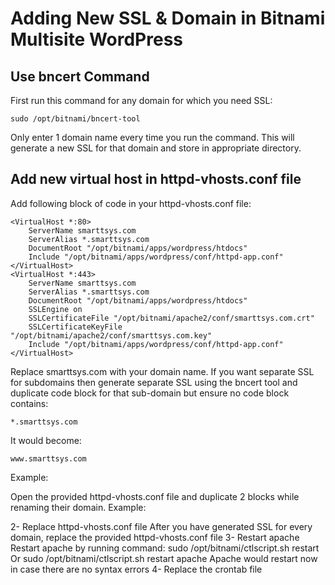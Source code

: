 # Adding New SSL & Domain in Bitnami Multisite WordPress

## Use bncert Command

First run this command for any domain for which you need SSL:

```sudo /opt/bitnami/bncert-tool```

Only enter 1 domain name every time you run the command. This will generate a new SSL for that domain and store in appropriate directory.

## Add new virtual host in httpd-vhosts.conf file

Add following block of code in your httpd-vhosts.conf file:

```
<VirtualHost *:80>
    ServerName smarttsys.com
    ServerAlias *.smarttsys.com
    DocumentRoot "/opt/bitnami/apps/wordpress/htdocs"
    Include "/opt/bitnami/apps/wordpress/conf/httpd-app.conf"
</VirtualHost>
<VirtualHost *:443>
    ServerName smarttsys.com
    ServerAlias *.smarttsys.com
    DocumentRoot "/opt/bitnami/apps/wordpress/htdocs"
    SSLEngine on
    SSLCertificateFile "/opt/bitnami/apache2/conf/smarttsys.com.crt"
    SSLCertificateKeyFile "/opt/bitnami/apache2/conf/smarttsys.com.key"
    Include "/opt/bitnami/apps/wordpress/conf/httpd-app.conf"
</VirtualHost>
```
Replace smarttsys.com with your domain name. If you want separate SSL for subdomains then generate separate SSL using the bncert tool and duplicate code block for that sub-domain but ensure no code block contains:

`*.smarttsys.com`

It would become:

```www.smarttsys.com```

Example:



Open the provided httpd-vhosts.conf file and duplicate 2 blocks while renaming their domain.
Example:

2- Replace httpd-vhosts.conf file
After you have generated SSL for every domain, replace the provided httpd-vhosts.conf file
3- Restart apache
Restart apache by running command:
sudo /opt/bitnami/ctlscript.sh restart
Or 
sudo /opt/bitnami/ctlscript.sh restart apache
Apache would restart now in case there are no syntax errors
4- Replace the crontab file

